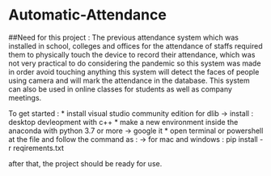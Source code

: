 # Automatic-Attendance

##Need for this project : 
	The previous attendance system which was installed in school, colleges and offices for the attendance of staffs required them to physically touch the device to record their attendance, which was not very practical to do considering the pandemic so this system was made in order avoid touching anything this system will detect the faces of people using camera and will mark the attendance in the database.
This system can also be used in online classes for students as well as company meetings. 

To get started :
	* install visual studio community edition for dlib
		-> install : desktop devleopment with c++ 
	* make a new environment inside the anaconda with python 3.7 or more
		-> google it 
	* open terminal or powershell at the file and follow the command as : 
		-> for mac and windows : pip install -r reqirements.txt

after that, the project should be ready for use.
	